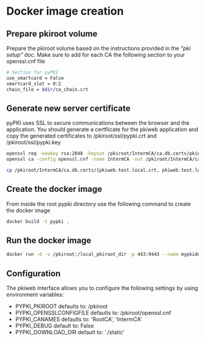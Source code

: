 # Docker image creation 
 
## Prepare pkiroot volume
Prepare the pkiroot volume based on the instructions provided in the *"pki setup"* doc. Make sure to add for each CA the following
section to your openssl.cnf file

```bash
# Section for pyPKI  
use_smartcard = False  
smartcard_slot = 0:2  
chain_file = $dir/ca_chain.crt 
```

## Generate new server certificate 
pyPKI uses SSL to secure communications between the browser and the application. You should generate a certfiicate for the pkiweb
application and copy the generated certificates to /pkiroot/ssl/pypki.crt and /pkiroot/ssl/pypki.key

```bash
openssl req -newkey rsa:2048 -keyout /pkiroot/IntermCA/ca.db.certs/pkiweb.test.local.key -nodes -config openssl.cnf -out /pkiroot/IntermCA/ca.db.certs/pkiweb.test.local.csr 
openssl ca -config openssl.cnf -name IntermCA -out /pkiroot/IntermCA/ca.db.certs/pkiweb.test.local.crt -infiles /pkiroot/IntermCA/ca.db.certs/pkiweb.test.local.csr

cp /pkiroot/IntermCA/ca.db.certs/{pkiweb.test.local.crt, pkiweb.test.local.key} /pkiroot/ssl
```

## Create the docker image
From inside the root pypki directory use the following command to create the docker image

```bash
docker build -t pypki .
```

## Run the docker image
```bash
docker run -d -v /pkiroot:/local_pkiroot_dir -p 443:9443 --name mypkidocker pypki
```

## Configuration
The pkiweb interface allows you to configure the following settings by using environment variables:
- PYPKI_PKIROOT defaults to: /pkiroot
- PYPKI_OPENSSLCONFIGFILE defaults to: /pkiroot/openssl.cnf
- PYPKI_CANAMES defaults to: 'RootCA', 'IntermCA'
- PYPKI_DEBUG default to: False
- PYPKI_DOWNLOAD_DIR default to: './static'


